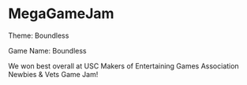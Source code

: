 # MegaGameJam

Theme: Boundless

Game Name: Boundless


We won best overall at USC Makers of Entertaining Games Association Newbies & Vets Game Jam!
